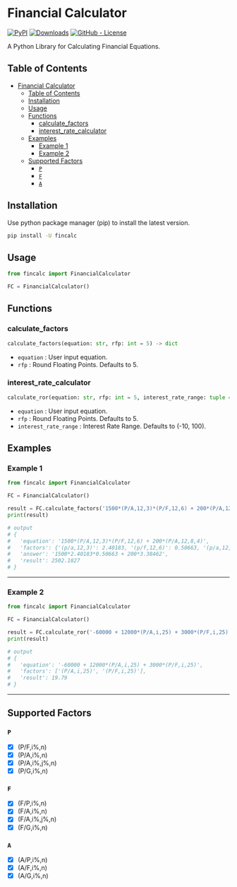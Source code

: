 # Financial Calculator

[![PyPI](https://img.shields.io/pypi/v/fincalc?label=PyPI&logo=pypi&logoColor=FFE873)](https://pypi.org/project/fincalc)
[![Downloads](https://static.pepy.tech/badge/fincalc)](https://pepy.tech/project/fincalc)
[![GitHub - License](https://img.shields.io/github/license/mahyar-amiri/django-comment-system?label=License&color=blue)](LICENSE)

A Python Library for Calculating Financial Equations.

## Table of Contents

<!-- TOC -->
* [Financial Calculator](#financial-calculator)
  * [Table of Contents](#table-of-contents)
  * [Installation](#installation)
  * [Usage](#usage)
  * [Functions](#functions)
    * [calculate_factors](#calculate_factors)
    * [interest_rate_calculator](#interest_rate_calculator-)
  * [Examples](#examples)
    * [Example 1](#example-1)
    * [Example 2](#example-2)
  * [Supported Factors](#supported-factors)
    * [`P`](#p)
    * [`F`](#f)
    * [`A`](#a)
<!-- TOC -->

## Installation

Use python package manager (pip) to install the latest version.

```bash
pip install -U fincalc
```

## Usage

```python
from fincalc import FinancialCalculator

FC = FinancialCalculator()
```

## Functions

### calculate_factors

```python
calculate_factors(equation: str, rfp: int = 5) -> dict
```

- `equation` : User input equation.
- `rfp` : Round Floating Points. Defaults to 5.

### interest_rate_calculator 

```python
calculate_ror(equation: str, rfp: int = 5, interest_rate_range: tuple = (-10, 100)) -> dict
```

- `equation` : User input equation.
- `rfp` : Round Floating Points. Defaults to 5.
- `interest_rate_range` : Interest Rate Range. Defaults to (-10, 100).

## Examples

### Example 1

```python
from fincalc import FinancialCalculator

FC = FinancialCalculator()

result = FC.calculate_factors('1500*(P/A,12,3)*(P/F,12,6) + 200*(P/A,12,8,4)')
print(result)

# output
# {
#   'equation': '1500*(P/A,12,3)*(P/F,12,6) + 200*(P/A,12,8,4)',
#   'factors': {'(p/a,12,3)': 2.40183, '(p/f,12,6)': 0.50663, '(p/a,12,8,4)': 3.38462},
#   'answer': '1500*2.40183*0.50663 + 200*3.38462',
#   'result': 2502.1827
# }
```

---

### Example 2

```python
from fincalc import FinancialCalculator

FC = FinancialCalculator()

result = FC.calculate_ror('-60000 + 12000*(P/A,i,25) + 3000*(P/F,i,25)')
print(result)

# output
# {
#   'equation': '-60000 + 12000*(P/A,i,25) + 3000*(P/F,i,25)',
#   'factors': ['(P/A,i,25)', '(P/F,i,25)'],
#   'result': 19.79
# }
```

---

## Supported Factors

### `P`

- [x] (P/F,i%,n)
- [x] (P/A,i%,n)
- [x] (P/A,i%,j%,n)
- [x] (P/G,i%,n)

### `F`

- [x] (F/P,i%,n)
- [x] (F/A,i%,n)
- [x] (F/A,i%,j%,n)
- [x] (F/G,i%,n)

### `A`
 
- [x] (A/P,i%,n)
- [x] (A/F,i%,n)
- [x] (A/G,i%,n)
